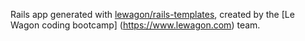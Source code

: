 Rails app generated with [lewagon/rails-templates](https://github.com/lewagon/rails-templates), created by the [Le Wagon coding bootcamp]  (https://www.lewagon.com) team.
